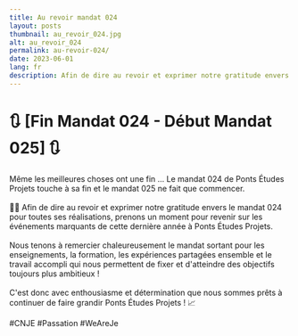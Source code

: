 ```yaml
---
title: Au revoir mandat 024
layout: posts
thumbnail: au_revoir_024.jpg
alt: au_revoir_024
permalink: au-revoir-024/
date: 2023-06-01
lang: fr
description: Afin de dire au revoir et exprimer notre gratitude envers le mandat 024 pour toutes ses réalisations, prenons un moment pour revenir sur les événements marquants de cette dernière année à Ponts Études Projets.
---
```



# 🔃 [Fin Mandat 024 - Début Mandat 025] 🔃

Même les meilleures choses ont une fin ... Le mandat 024 de Ponts Études Projets touche à sa fin et le mandat 025 ne fait que commencer.
<br><br>
📆🔙 Afin de dire au revoir et exprimer notre gratitude envers le mandat 024 pour toutes ses réalisations, prenons un moment pour revenir sur les événements marquants de cette dernière année à Ponts Études Projets.
<br>
<br>
Nous tenons à remercier chaleureusement le mandat sortant pour les enseignements, la formation, les expériences partagées ensemble et le travail accompli qui nous permettent de fixer et d'atteindre des objectifs toujours plus ambitieux !
<br>
<br>
C'est donc avec enthousiasme et détermination que nous sommes prêts à continuer de faire grandir Ponts Études Projets ! 📈

#CNJE #Passation #WeAreJe


